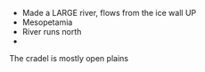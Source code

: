 - Made a LARGE river, flows from the ice wall UP
- Mesopetamia
- River runs north
- 
The cradel is mostly open plains